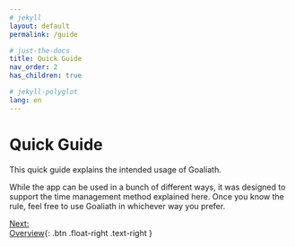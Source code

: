 ```yaml
---
# jekyll
layout: default
permalink: /guide

# just-the-docs
title: Quick Guide
nav_order: 2
has_children: true

# jekyll-polyglot
lang: en
---
```

# Quick Guide
This quick guide explains the intended usage of Goaliath. 

While the app can be used in a bunch of different ways, it was designed to support the time management method explained here. Once you know the rule, feel free to use Goaliath in whichever way you prefer.

[Next:<br/>Overview](/guide/overview){: .btn .float-right .text-right }
<br/><br/>